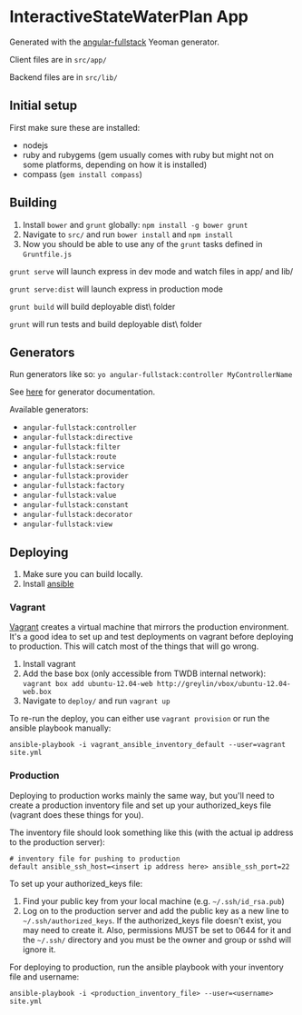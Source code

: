 # InteractiveStateWaterPlan App

Generated with the [angular-fullstack](https://github.com/DaftMonk/generator-angular-fullstack) Yeoman generator.

Client files are in `src/app/`

Backend files are in `src/lib/`

## Initial setup

First make sure these are installed:
 - nodejs
 - ruby and rubygems (gem usually comes with ruby but might not on some
   platforms, depending on how it is installed)
 - compass (`gem install compass`)

## Building

1. Install `bower` and `grunt` globally: `npm install -g bower grunt`
2. Navigate to `src/` and run `bower install` and `npm install`
3. Now you should be able to use any of the `grunt` tasks defined in `Gruntfile.js`

`grunt serve` will launch express in dev mode and watch files in app/ and lib/

`grunt serve:dist` will launch express in production mode

`grunt build` will build deployable dist\ folder

`grunt` will run tests and build deployable dist\ folder

## Generators

Run generators like so: `yo angular-fullstack:controller MyControllerName`

See [here](https://github.com/yeoman/generator-angular#generators) for generator documentation.

Available generators:

* `angular-fullstack:controller`
* `angular-fullstack:directive`
* `angular-fullstack:filter`
* `angular-fullstack:route`
* `angular-fullstack:service`
* `angular-fullstack:provider`
* `angular-fullstack:factory`
* `angular-fullstack:value`
* `angular-fullstack:constant`
* `angular-fullstack:decorator`
* `angular-fullstack:view`

## Deploying

1. Make sure you can build locally.
2. Install [ansible](https://github.com/ansible/ansible)

### Vagrant

[Vagrant](http://www.vagrantup.com) creates a virtual machine that mirrors the
production environment. It's a good idea to set up and test deployments on
vagrant before deploying to production. This will catch most of the things that
will go wrong.

1. Install vagrant
2. Add the base box (only accessible from TWDB internal network): `vagrant box add ubuntu-12.04-web http://greylin/vbox/ubuntu-12.04-web.box`
3. Navigate to `deploy/` and run `vagrant up`


To re-run the deploy, you can either use `vagrant provision` or run the ansible
playbook manually:

    ansible-playbook -i vagrant_ansible_inventory_default --user=vagrant site.yml


### Production

Deploying to production works mainly the same way, but you'll need to create a
production inventory file and set up your authorized_keys file (vagrant does
these things for you).

The inventory file should look something like this (with the actual ip address
to the production server):

    # inventory file for pushing to production
    default ansible_ssh_host=<insert ip address here> ansible_ssh_port=22


To set up your authorized_keys file:

1. Find your public key from your local machine (e.g. `~/.ssh/id_rsa.pub`)
2. Log on to the production server and add the public key as a new line to
   `~/.ssh/authorized_keys`. If the authorized_keys file doesn't exist, you may
   need to create it. Also, permissions MUST be set to 0644 for it and the
   `~/.ssh/` directory and you must be the owner and group or sshd will ignore it.


For deploying to production, run the ansible playbook with your inventory file
and username:

    ansible-playbook -i <production_inventory_file> --user=<username> site.yml

